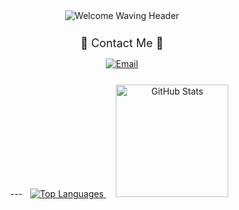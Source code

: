 <div align="center">

  <img src="https://capsule-render.vercel.app/api?type=waving&color=ADD8E6,87CEEB&text=Welcome%20to%20My%20GitHub!&fontColor=ffffff&fontSize=40&height=150&section=header" alt="Welcome Waving Header"/>

  <p style="font-size: 18px; margin-top: 25px; margin-bottom: 8px;">
    📧 Contact Me 📧
  </p>
  <p style="margin-bottom: 25px;">
    <a href="mailto:jungwon.park@cscloud.co.jp" target="_blank">
      <img src="https://img.shields.io/badge/Email-EA4335.svg?style=for-the-badge&logo=Gmail&logoColor=white" alt="Email"/>
    </a>
  </p>

  --- <a href="https://github.com/anuraghazra/github-readme-stats" style="margin: 10px 8px 0 8px;">
    <img src="https://github-readme-stats.vercel.app/api/top-langs/?username=jungwon-csc&layout=compact&theme=transparent" alt="Top Languages" />
  </a>
  <a href="https://github.com/anuraghazra/github-readme-stats" style="margin: 10px 8px 0 8px;">
    <img height="180" src="https://github-readme-stats.vercel.app/api?username=jungwon-csc&show_icons=true&theme=transparent&rank_icon=github" alt="GitHub Stats" />
  </a>

</div>
<!--
**jungwon-csc/jungwon-csc** is a ✨ _special_ ✨ repository because its `README.md` (this file) appears on your GitHub profile.

Here are some ideas to get you started:

- 🔭 I’m currently working on ...
- 🌱 I’m currently learning ...
- 👯 I’m looking to collaborate on ...
- 🤔 I’m looking for help with ...
- 💬 Ask me about ...
- 📫 How to reach me: ...
- 😄 Pronouns: ...
- ⚡ Fun fact: ...
-->
